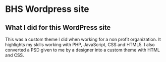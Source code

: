 # BHS Wordpress site

## What I did for this WordPress site
This was a custom theme I did when working for a non profit organization. 
It highlights my skills working with PHP, JavaScript, CSS and HTML5. I also converted a PSD
given to me by a designer into a custom theme with HTML and CSS.
